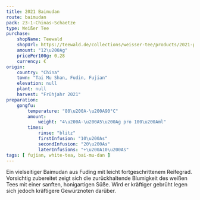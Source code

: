 ```yaml
---
title: 2021 Baimudan
route: baimudan
pack: 23-1-Chinas-Schaetze
type: Weißer Tee
purchase:
    shopName: Teewald
    shopUrl: https://teewald.de/collections/weisser-tee/products/2021-pai-mu-tan-teekuchen
    amount: "12\u200Ag"
    pricePer100g: 0,28
    currency: €
origin:
    country: "China" 
    town: "Tai Mu Shan, Fudin, Fujian"
    elevation: null
    plant: null
    harvest: "Frühjahr 2021"
preparation:
    gongfu:
        temperature: "80\u200A-\u200A90°C"
        amount:
            weight: "4\u200A-\u200A5\u200Ag pro 100\u200Aml"
        times:
            rinse: "blitz"
            firstInfusion: "10\u200As"
            secondInfusion: "20\u200As"
            laterInfusions: "+\u200A10\u200As"
tags: [ fujian, white-tea, bai-mu-dan ]
---
```

Ein vielseitiger Baimudan aus Fuding mit leicht fortgeschrittenem Reifegrad. Vorsichtig zubereitet zeigt sich die zurückhaltende Blumigkeit des weißen Tees mit einer sanften, honigartigen Süße. Wird er kräftiger gebrüht legen sich jedoch kräftigere Gewürznoten darüber.